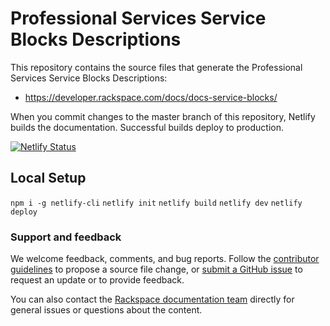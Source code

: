 # Professional Services Service Blocks Descriptions

This repository contains the source files that generate the Professional Services Service Blocks Descriptions:

* <https://developer.rackspace.com/docs/docs-service-blocks/>

When you commit changes to the master branch of this repository, Netlify
builds the documentation. Successful builds deploy to production.

[![Netlify Status](https://api.netlify.com/api/v1/badges/1ef3a38f-5033-4f5c-9b59-b1c97be4a966/deploy-status)](https://app.netlify.com/sites/docs-service-blocks/deploys)

## Local Setup

`npm i -g netlify-cli`
`netlify init`
`netlify build`
`netlify dev`
`netlify deploy`

### Support and feedback

We welcome feedback, comments, and bug reports. Follow the [contributor guidelines](CONTRIBUTING.md)
to propose a source file change, or [submit a GitHub issue](https://github.com/rackerlabs/docs-service-blocks/issues/new)
to request an update or to provide feedback.

You can also contact the [Rackspace documentation team](mailto:infodev@rackspace.com) directly for general
issues or questions about the content.
